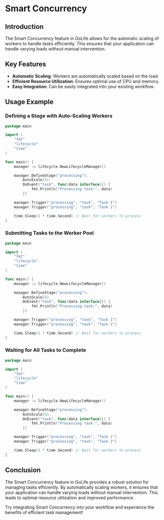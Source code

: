 # Smart Concurrency

## Introduction
The Smart Concurrency feature in GoLife allows for the automatic scaling of workers to handle tasks efficiently. This ensures that your application can handle varying loads without manual intervention.

## Key Features
- **Automatic Scaling**: Workers are automatically scaled based on the load.
- **Efficient Resource Utilization**: Ensures optimal use of CPU and memory.
- **Easy Integration**: Can be easily integrated into your existing workflow.

## Usage Example

### Defining a Stage with Auto-Scaling Workers

```go
package main

import (
	"fmt"
	"lifecycle"
	"time"
)

func main() {
	manager := lifecycle.NewLifecycleManager()

	manager.DefineStage("processing").
		AutoScale(5).
		OnEvent("task", func(data interface{}) {
			fmt.Println("Processing task:", data)
		})

	manager.Trigger("processing", "task", "Task 1")
	manager.Trigger("processing", "task", "Task 2")

	time.Sleep(1 * time.Second) // Wait for workers to process
}
```

### Submitting Tasks to the Worker Pool

```go
package main

import (
	"fmt"
	"lifecycle"
	"time"
)

func main() {
	manager := lifecycle.NewLifecycleManager()

	manager.DefineStage("processing").
		AutoScale(5).
		OnEvent("task", func(data interface{}) {
			fmt.Println("Processing task:", data)
		})

	manager.Trigger("processing", "task", "Task 1")
	manager.Trigger("processing", "task", "Task 2")

	time.Sleep(1 * time.Second) // Wait for workers to process
}
```

### Waiting for All Tasks to Complete

```go
package main

import (
	"fmt"
	"lifecycle"
	"time"
)

func main() {
	manager := lifecycle.NewLifecycleManager()

	manager.DefineStage("processing").
		AutoScale(5).
		OnEvent("task", func(data interface{}) {
			fmt.Println("Processing task:", data)
		})

	manager.Trigger("processing", "task", "Task 1")
	manager.Trigger("processing", "task", "Task 2")

	time.Sleep(1 * time.Second) // Wait for workers to process
}
```

## Conclusion
The Smart Concurrency feature in GoLife provides a robust solution for managing tasks efficiently. By automatically scaling workers, it ensures that your application can handle varying loads without manual intervention. This leads to optimal resource utilization and improved performance.

Try integrating Smart Concurrency into your workflow and experience the benefits of efficient task management!
